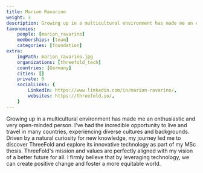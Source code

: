 ```yaml
---
title: Marion Ravarino
weight: 3
description: Growing up in a multicultural environment has made me an enthusiastic and very open-minded person. 
taxonomies:
    people: [marion_ravarino]
    memberships: [team]
    categories: [foundation]
extra:
    imgPath: marion_ravarino.jpg
    organizations: [threefold_tech]
    countries: [Germany]
    cities: []
    private: 0
    socialLinks: {
        LinkedIn: https://www.linkedin.com/in/marion-ravarino/,
        websites: https://threefold.io/,
    }
---
```



Growing up in a multicultural environment has made me an enthusiastic and very open-minded person. I’ve had the incredible opportunity to live and travel in many countries, experiencing diverse cultures and backgrounds. Driven by a natural curiosity for new knowledge, my journey led me to discover ThreeFold and explore its innovative technology as part of my MSc thesis. ThreeFold's mission and values are perfectly aligned with my vision of a better future for all. I firmly believe that by leveraging technology, we can create positive change and foster a more equitable world. 
